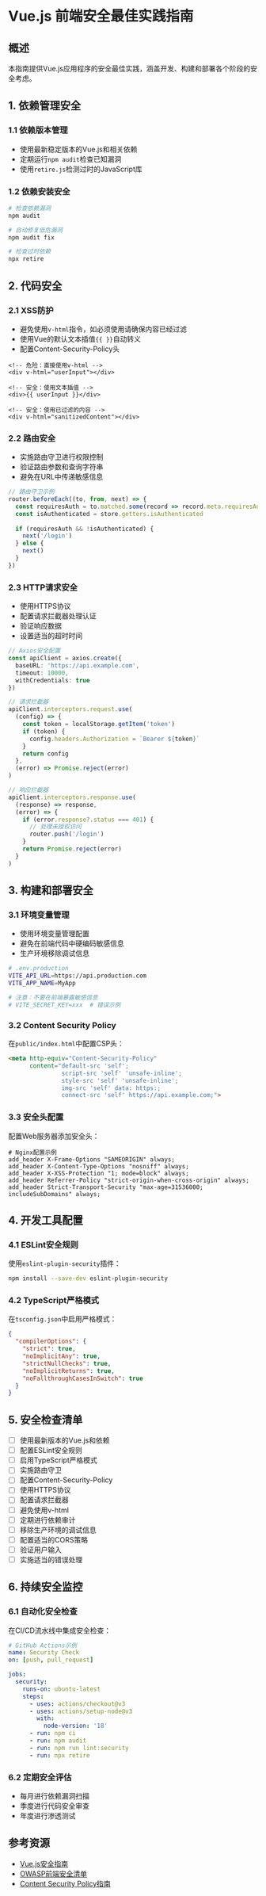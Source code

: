 # Vue.js 前端安全最佳实践指南

## 概述

本指南提供Vue.js应用程序的安全最佳实践，涵盖开发、构建和部署各个阶段的安全考虑。

## 1. 依赖管理安全

### 1.1 依赖版本管理
- 使用最新稳定版本的Vue.js和相关依赖
- 定期运行`npm audit`检查已知漏洞
- 使用`retire.js`检测过时的JavaScript库

### 1.2 依赖安装安全
```bash
# 检查依赖漏洞
npm audit

# 自动修复低危漏洞
npm audit fix

# 检查过时依赖
npx retire
```

## 2. 代码安全

### 2.1 XSS防护
- 避免使用`v-html`指令，如必须使用请确保内容已经过滤
- 使用Vue的默认文本插值`{{ }}`自动转义
- 配置Content-Security-Policy头

```vue
<!-- 危险：直接使用v-html -->
<div v-html="userInput"></div>

<!-- 安全：使用文本插值 -->
<div>{{ userInput }}</div>

<!-- 安全：使用已过滤的内容 -->
<div v-html="sanitizedContent"></div>
```

### 2.2 路由安全
- 实施路由守卫进行权限控制
- 验证路由参数和查询字符串
- 避免在URL中传递敏感信息

```typescript
// 路由守卫示例
router.beforeEach((to, from, next) => {
  const requiresAuth = to.matched.some(record => record.meta.requiresAuth)
  const isAuthenticated = store.getters.isAuthenticated
  
  if (requiresAuth && !isAuthenticated) {
    next('/login')
  } else {
    next()
  }
})
```

### 2.3 HTTP请求安全
- 使用HTTPS协议
- 配置请求拦截器处理认证
- 验证响应数据
- 设置适当的超时时间

```typescript
// Axios安全配置
const apiClient = axios.create({
  baseURL: 'https://api.example.com',
  timeout: 10000,
  withCredentials: true
})

// 请求拦截器
apiClient.interceptors.request.use(
  (config) => {
    const token = localStorage.getItem('token')
    if (token) {
      config.headers.Authorization = `Bearer ${token}`
    }
    return config
  },
  (error) => Promise.reject(error)
)

// 响应拦截器
apiClient.interceptors.response.use(
  (response) => response,
  (error) => {
    if (error.response?.status === 401) {
      // 处理未授权访问
      router.push('/login')
    }
    return Promise.reject(error)
  }
)
```

## 3. 构建和部署安全

### 3.1 环境变量管理
- 使用环境变量管理配置
- 避免在前端代码中硬编码敏感信息
- 生产环境移除调试信息

```bash
# .env.production
VITE_API_URL=https://api.production.com
VITE_APP_NAME=MyApp

# 注意：不要在前端暴露敏感信息
# VITE_SECRET_KEY=xxx  # 错误示例
```

### 3.2 Content Security Policy
在`public/index.html`中配置CSP头：

```html
<meta http-equiv="Content-Security-Policy" 
      content="default-src 'self'; 
               script-src 'self' 'unsafe-inline'; 
               style-src 'self' 'unsafe-inline'; 
               img-src 'self' data: https:; 
               connect-src 'self' https://api.example.com;">
```

### 3.3 安全头配置
配置Web服务器添加安全头：

```nginx
# Nginx配置示例
add_header X-Frame-Options "SAMEORIGIN" always;
add_header X-Content-Type-Options "nosniff" always;
add_header X-XSS-Protection "1; mode=block" always;
add_header Referrer-Policy "strict-origin-when-cross-origin" always;
add_header Strict-Transport-Security "max-age=31536000; includeSubDomains" always;
```

## 4. 开发工具配置

### 4.1 ESLint安全规则
使用`eslint-plugin-security`插件：

```bash
npm install --save-dev eslint-plugin-security
```

### 4.2 TypeScript严格模式
在`tsconfig.json`中启用严格模式：

```json
{
  "compilerOptions": {
    "strict": true,
    "noImplicitAny": true,
    "strictNullChecks": true,
    "noImplicitReturns": true,
    "noFallthroughCasesInSwitch": true
  }
}
```

## 5. 安全检查清单

- [ ] 使用最新版本的Vue.js和依赖
- [ ] 配置ESLint安全规则
- [ ] 启用TypeScript严格模式
- [ ] 实施路由守卫
- [ ] 配置Content-Security-Policy
- [ ] 使用HTTPS协议
- [ ] 配置请求拦截器
- [ ] 避免使用v-html
- [ ] 定期进行依赖审计
- [ ] 移除生产环境的调试信息
- [ ] 配置适当的CORS策略
- [ ] 验证用户输入
- [ ] 实施适当的错误处理

## 6. 持续安全监控

### 6.1 自动化安全检查
在CI/CD流水线中集成安全检查：

```yaml
# GitHub Actions示例
name: Security Check
on: [push, pull_request]

jobs:
  security:
    runs-on: ubuntu-latest
    steps:
      - uses: actions/checkout@v3
      - uses: actions/setup-node@v3
        with:
          node-version: '18'
      - run: npm ci
      - run: npm audit
      - run: npm run lint:security
      - run: npx retire
```

### 6.2 定期安全评估
- 每月进行依赖漏洞扫描
- 季度进行代码安全审查
- 年度进行渗透测试

## 参考资源

- [Vue.js安全指南](https://vuejs.org/guide/best-practices/security.html)
- [OWASP前端安全清单](https://owasp.org/www-project-frontend-security-checklist/)
- [Content Security Policy指南](https://developer.mozilla.org/en-US/docs/Web/HTTP/CSP)
